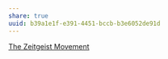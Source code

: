 ```yaml
---
share: true
uuid: b39a1e1f-e391-4451-bccb-b3e6052de91d
---
```

[The Zeitgeist Movement](/4e962984-9d46-443d-85c8-0646f7d74dc8)